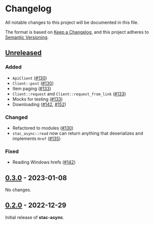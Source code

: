 # Changelog

All notable changes to this project will be documented in this file.

The format is based on [Keep a Changelog](https://keepachangelog.com/en/1.0.0/), and this project adheres to [Semantic Versioning](https://semver.org/spec/v2.0.0.html).

## [Unreleased]

### Added

- `ApiClient` ([#130](https://github.com/gadomski/stac-rs/pull/130))
- `Client::post` ([#130](https://github.com/gadomski/stac-rs/pull/130))
- Item paging ([#133](https://github.com/gadomski/stac-rs/pull/133))
- `Client::request` and `Client::request_from_link` ([#133](https://github.com/gadomski/stac-rs/pull/133))
- Mocks for testing ([#133](https://github.com/gadomski/stac-rs/pull/133))
- Downloading ([#142](https://github.com/gadomski/stac-rs/pull/142), [#152](https://github.com/gadomski/stac-rs/pull/152))

### Changed

- Refactored to modules ([#130](https://github.com/gadomski/stac-rs/pull/130))
- `stac_async::read` now can return anything that deserializes and implements `Href` ([#135](https://github.com/gadomski/stac-rs/pull/135))

### Fixed

- Reading Windows hrefs ([#142](https://github.com/gadomski/stac-rs/pull/142))

## [0.3.0] - 2023-01-08

No changes.

## [0.2.0] - 2022-12-29

Initial release of **stac-async**.

[Unreleased]: https://github.com/gadomski/stac-rs/compare/stac-async-v0.3.0...main
[0.3.0]: https://github.com/gadomski/stac-rs/compare/stac-async-v0.2.0...stac-async-v0.3.0
[0.2.0]: https://github.com/gadomski/stac-rs/releases/tag/stac-async-v0.2.0
